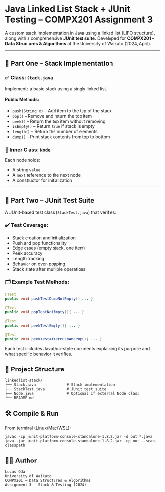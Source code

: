 # Java Linked List Stack + JUnit Testing – COMPX201 Assignment 3

A custom stack implementation in Java using a linked list (LIFO structure), along with a comprehensive **JUnit test suite**. Developed for **COMPX201 – Data Structures & Algorithms** at the University of Waikato (2024, April).

---

## 🧱 Part One – Stack Implementation

### ✅ Class: `Stack.java`

Implements a basic stack using a singly linked list.

#### Public Methods:
- `push(String x)` – Add item to the top of the stack
- `pop()` – Remove and return the top item
- `peek()` – Return the top item without removing
- `isEmpty()` – Return `true` if stack is empty
- `length()` – Return the number of elements
- `dump()` – Print stack contents from top to bottom

### 🧩 Inner Class: `Node`
Each node holds:
- A string `value`
- A `next` reference to the next node
- A constructor for initialization

---

## 🧪 Part Two – JUnit Test Suite

A JUnit-based test class (`StackTest.java`) that verifies:

### ✔️ Test Coverage:
- Stack creation and initialization
- Push and pop functionality
- Edge cases (empty stack, one item)
- Peek accuracy
- Length tracking
- Behavior on over-popping
- Stack state after multiple operations

### 🗂 Example Test Methods:
```java
@Test
public void pushTestDumpNotEmpty() ... }

@Test
public void popTestNotEmpty(){ ... }

@Test
public void peekTestEmpty(){ ... }

@Test
public void peekTestAfterPushAndPop(){ ... }
```
Each test includes JavaDoc-style comments explaining its purpose and what specific behavior it verifies.

## 📁 Project Structure
```plaintext
linkedlist-stack/
├── Stack.java              # Stack implementation
├── StackTest.java          # JUnit test suite
├── Node.java               # Optional if external Node class
└── README.md
```

## 🛠 Compile & Run
From terminal (Linux/Mac/WSL):
```plaintext
javac -cp junit-platform-console-standalone-1.8.2.jar -d out *.java
java -jar junit-platform-console-standalone-1.8.2.jar -cp out --scan-classpath
```

## 👨‍🎓 Author
```plaintext
Lucas Oda
University of Waikato
COMPX201 – Data Structures & Algorithms
Assignment 3 – Stack & Testing (2024)
```
